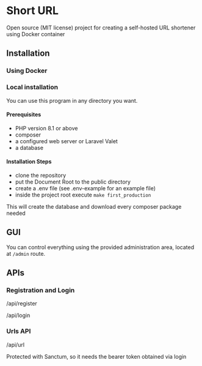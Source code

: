 # Short URL

Open source (MIT license) project for creating a self-hosted URL shortener using Docker container

## Installation

### Using Docker

### Local installation

You can use this program in any directory you want.

#### Prerequisites

- PHP version 8.1 or above
- composer
- a configured web server or Laravel Valet
- a database

#### Installation Steps

- clone the repository
- put the Document Root to the public directory
- create a .env file (see .env-example for an example file)
- inside the project root execute `make first_production`

This will create the database and download every composer package needed

## GUI

You can control everything using the provided administration area, located at `/admin` route.

## APIs

### Registration and Login

/api/register

/api/login

### Urls API

/api/url

Protected with Sanctum, so it needs the bearer token obtained via login
